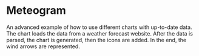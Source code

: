 # Meteogram
An advanced example of how to use different charts with up-to-date data.
The chart loads the data from a weather forecast website. After the data is parsed, the chart is generated, then the icons are added. In the end, the wind arrows are represented. 
